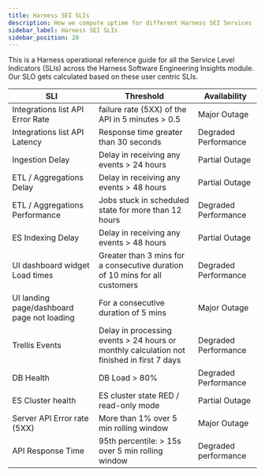 ```yaml
---
title: Harness SEI SLIs
description: How we compute uptime for different Harness SEI Services
sidebar_label: Harness SEI SLIs
sidebar_position: 20
---
```


This is a Harness operational reference guide for all the Service Level Indicators (SLIs) across the Harness Software Engineering Insights module. Our SLO gets calculated based on these user centric SLIs. 

| **SLI**         | **Threshold**                           | **Availability**|
|-------------------------------------------|-----------------|-----------------------------------------|
| Integrations list API Error Rate | failure rate (5XX) of the API  in 5 minutes > 0.5 |Major Outage|
| Integrations list API Latency | Response time greater than 30 seconds | Degraded Performance|
| Ingestion Delay | Delay in receiving any events > 24 hours |Partial Outage|
| ETL / Aggregations  Delay| Delay in receiving any events > 48 hours |Partial Outage|
| ETL / Aggregations  Performance| Jobs stuck in scheduled state for more than 12 hours |Degraded Performance|
| ES Indexing  Delay| Delay in receiving any events > 48 hours |Partial Outage|
| UI dashboard widget Load times| Greater than 3 mins for a consecutive duration of 10 mins for all customers |Degraded Performance|
| UI landing page/dashboard page not loading| For a consecutive duration of 5 mins |Major Outage|
| Trellis Events| Delay in processing events > 24 hours or monthly calculation not finished in first 7 days |Degraded Performance|
| DB Health | DB Load > 80%  |Degraded Performance|
| ES Cluster health | ES cluster state RED / read-only mode |Partial Outage|
| Server API Error rate (5XX) | More than 1% over 5 min rolling window | Major Outage|
| API Response Time | 95th percentile: > 15s over 5 min rolling window | Degraded performance|
